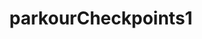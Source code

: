 ---
title: parkourCheckpoints1
api:
  file: scyted-tv-api.json
  operationId: get_simplynetworkscoreboardsparkour_checkpoints_1
deprecated: false
hidden: false
link:
  new_tab: false
metadata:
  robots: index
---